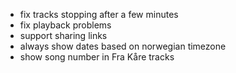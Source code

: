 - fix tracks stopping after a few minutes
- fix playback problems
- support sharing links
- always show dates based on norwegian timezone
- show song number in Fra Kåre tracks
